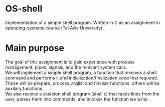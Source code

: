 # OS-shell
Implementation of a simple shell program. Written in C as an assignment in operating-systems course (Tel Aviv University).

# Main purpose
The goal of this assignment is to gain experience with process management, pipes, signals, and the relevant system calls.  
We will implement a simple shell program, a function that receives a shell command and performs it and initialization/finalization code that required.  
Those will be prepare, process_arglist and finalize functions. others will be auxilary functions.  
We also receive a skeleton shell program (shell.c) that reads lines from the user, parses them into commands, and invokes the function we write.
